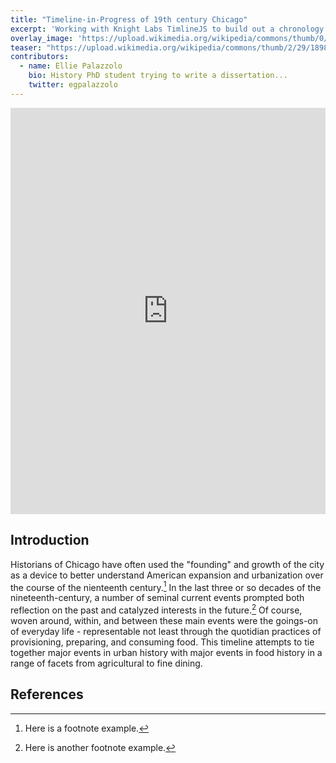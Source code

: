 ```yaml
---
title: "Timeline-in-Progress of 19th century Chicago"
excerpt: 'Working with Knight Labs TimlineJS to build out a chronology of major events in nineteenth-century Chicago, with an eye to food provisioning, labor, and consumption'
overlay_image: 'https://upload.wikimedia.org/wikipedia/commons/thumb/0/06/Looking_West_From_Peristyle%2C_Court_of_Honor_and_Grand_Basin%2C_1893.jpg/2560px-Looking_West_From_Peristyle%2C_Court_of_Honor_and_Grand_Basin%2C_1893.jpg'
teaser: "https://upload.wikimedia.org/wikipedia/commons/thumb/2/29/1898_Bird%27s_Eye_View_of_Chicago.jpg/220px-1898_Bird%27s_Eye_View_of_Chicago.jpg"
contributors:
  - name: Ellie Palazzolo
    bio: History PhD student trying to write a dissertation...
    twitter: egpalazzolo
---
```



<iframe src='https://cdn.knightlab.com/libs/timeline3/latest/embed/index.html?source=138kw7epZm1qu9DESHIszJksb8Yw42soHEkVbspWKBeM&font=Default&lang=en&initial_zoom=2&height=650' width='100%' height='650' webkitallowfullscreen mozallowfullscreen allowfullscreen frameborder='0'></iframe>


## Introduction

Historians of Chicago have often used the "founding" and growth of the city as a device to better understand American expansion and urbanization over the course of the nienteenth century.[^1] In the last three or so decades of the nineteenth-century, a number of seminal current events prompted both reflection on the past and catalyzed interests in the future.[^2] Of course, woven around, within, and between these main events were the goings-on of everyday life - representable not least through the quotidian practices of provisioning, preparing, and consuming food. This timeline attempts to tie together major events in urban history with major events in food history in a range of facets from agricultural to fine dining.

## References

[^1]: Here is a footnote example.
[^2]: Here is another footnote example.

